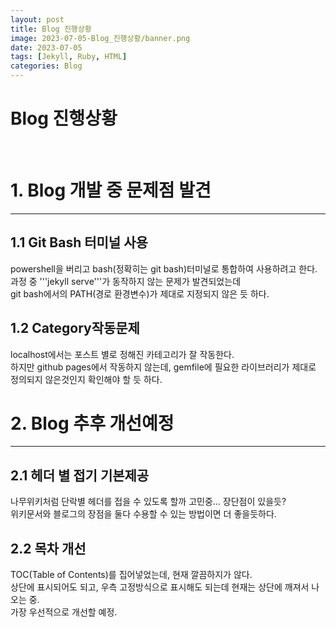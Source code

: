 ```yaml
---
layout: post
title: Blog 진행상황
image: 2023-07-05-Blog_진행상황/banner.png
date: 2023-07-05
tags: [Jekyll, Ruby, HTML]
categories: Blog
---
```

# Blog 진행상황

<br>

# 1. Blog 개발 중 문제점 발견
---

## 1.1 Git Bash 터미널 사용
powershell을 버리고 bash(정확히는 git bash)터미널로 통합하여 사용하려고 한다.   
과정 중 '''jekyll serve'''가 동작하지 않는 문제가 발견되었는데   
git bash에서의 PATH(경로 환경변수)가 제대로 지정되지 않은 듯 하다.   

## 1.2 Category작동문제   
localhost에서는 포스트 별로 정해진 카테고리가 잘 작동한다.   
하지만 github pages에서 작동하지 않는데, gemfile에 필요한 라이브러리가 제대로 정의되지 않은것인지 확인해야 할 듯 하다.   

# 2. Blog 추후 개선예정
---   
   
## 2.1 헤더 별 접기 기본제공   
나무위키처럼 단락별 헤더를 접을 수 있도록 할까 고민중... 장단점이 있을듯?   
위키문서와 블로그의 장점을 둘다 수용할 수 있는 방법이면 더 좋을듯하다.   

## 2.2 목차 개선   
TOC(Table of Contents)를 집어넣었는데, 현재 깔끔하지가 않다.   
상단에 표시되어도 되고, 우측 고정방식으로 표시해도 되는데 현재는 상단에 깨져서 나오는 중.   
가장 우선적으로 개선할 예정.
